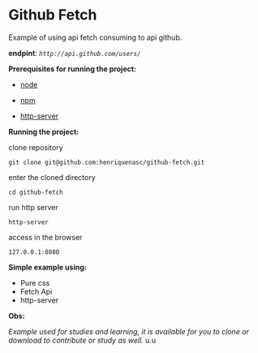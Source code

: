 # Github Fetch

Example of using api fetch consuming to api github.

**endpint**: *`http://api.github.com/users/`*

**Prerequisites for running the project:**
            
 - [node](https://nodejs.org/en/)
 
 - [npm](https://www.npmjs.com/) 
 
 - [http-server](https://www.npmjs.com/package/http-server)
 
**Running the project:**

clone repository

`git clone git@github.com:henriquenasc/github-fetch.git`

enter the cloned directory

`cd github-fetch`

run http server
 
`http-server`

access in the browser

`127.0.0.1:8080`

**Simple example using:**
 - Pure css
 - Fetch Api
 - http-server

**Obs:** 

*Example used for studies and learning, it is available for you to clone or download to contribute or study as well.* u.u
